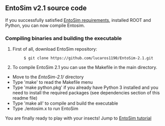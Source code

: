 ## EntoSim v2.1 source code

If you successfully satisfied [EntoSim requirements](https://github.com/lucaros1190/EntoSim-2.1/blob/master/README.md#requirements), installed ROOT and Python, you can now compile Entosim.

### Compiling binaries and building the executable
1. First of all, download EntoSim repository:
            	
            $ git clone https://github.com/lucaros1190/EntoSim-2.1.git

2. To compile EntoSim 2.1 you can use the Makefile in the main directory. 

* Move to the *EntoSim-2.1/* directory
* Type 'make' to read the Makefile menu
* Type 'make python.pkg' if you already have Python 3 installed and you need to install the required packages (see dependencies section of this readme file)
* Type 'make all' to compile and build the executable
* Type ./entosim.x to run EntoSim
 
 You are finally ready to play with your insects! Jump to [EntoSim tutorial](https://github.com/lucaros1190/EntoSim-2.1/blob/master/docs/entosim_tutorial.md)
